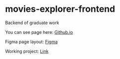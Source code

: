 # movies-explorer-frontend
Backend of graduate work 


You can see page here: [Github.io](https://ikrad-e.github.io/movies-explorer-frontend/)

Figma page layout: [Figma](https://www.figma.com/file/xpKorMEFKYQUBJQTveL296/Diploma-(Copy)?type=design&node-id=891-3857&mode=design&t=VcHNQ3XlJaNXkNQI-0)

Working project: [Link]()